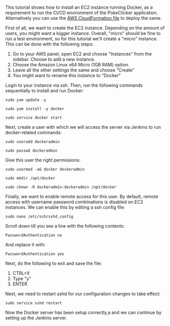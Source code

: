 This tutorial shows how to install an EC2 instance running Docker, as a requirement to run the CI/CD environment of the PokeClicker application. Alternatively you can use the [AWS CloudFormation file](https://github.com/pokeclicker/pipeline/blob/master/Docker_CloudFormation.template) to deploy the same.

First of all, we want to create the EC2 instance. Depending on the amount of users, you might want a bigger instance. Overall, "micro" should be fine to run a test environment, so for this tutorial we'll create a "micro" instance. This can be done with the following steps:

1. Go to your AWS panel, open EC2 and choose "Instances" from the sidebar. Choose to add a new instance.
2. Choose the Amazon Linux x64 Micro (1GB RAM) option.
3. Leave all the other settings the same and choose "Create"
4. You might want to rename this instance to "Docker"

Login to your instance via ssh. Then, run the following commands sequentially to install and run Docker:

`sudo yum update -y`
 
`sudo yum install -y docker`
 
`sudo service docker start`

Next, create a user with which we will access the server via Jenkins to run docker-related commands:

`sudo useradd dockeradmin`
 
`sudo passwd dockeradmin`

Give this user the right permissions:

`sudo usermod -aG docker dockeradmin`
 
`sudo mkdir /opt/docker`
 
`sudo chown -R dockeradmin:dockeradmin /opt/docker`

Finally, we want to enable remote access for this user. By default, remote access with username password combinations is disabled on EC2 instances. We can enable this by editing a ssh config file:

`sudo nano /etc/ssh/sshd_config`

Scroll down till you see a line with the following contents:

`PasswordAuthentication no`

And replace it with:

`PasswordAuthentication yes`

Next, do the following to exit and save the file:

1. CTRL+X
2. Type "y"
3. ENTER

Next, we need to restart sshd for our configuration changes to take effect:

`sudo service sshd restart`

Now the Docker server has been setup correctly,a and we can continue by setting up the Jenkins server.

